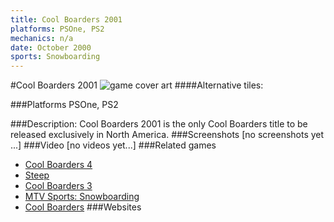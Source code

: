 ```yaml
---
title: Cool Boarders 2001
platforms: PSOne, PS2
mechanics: n/a
date: October 2000
sports: Snowboarding
---
```

#Cool Boarders 2001
![game cover art](//images.igdb.com/igdb/image/upload/t_cover_big/romyljsb9i3mfzkip3gk.jpg "Logo Title Text 1")
####Alternative tiles:

###Platforms
PSOne, PS2

###Description:
Cool Boarders 2001 is the only Cool Boarders title to be released exclusively in North America.
###Screenshots
[no screenshots yet ...]
###Video
[no videos yet...]
###Related games
* [Cool Boarders 4](/games/cool-boarders-4-26131/)
* [Steep](/games/steep-19554/)
* [Cool Boarders 3](/games/cool-boarders-3-26130/)
* [MTV Sports: Snowboarding](/games/mtv-sports-snowboarding-43858/)
* [Cool Boarders](/games/cool-boarders-20728/)
###Websites

